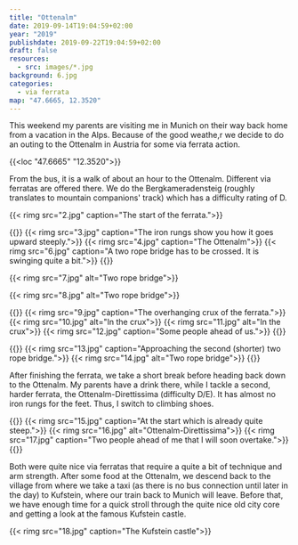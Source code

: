 ```yaml
---
title: "Ottenalm"
date: 2019-09-14T19:04:59+02:00
year: "2019"
publishdate: 2019-09-22T19:04:59+02:00
draft: false
resources:
  - src: images/*.jpg
background: 6.jpg
categories:
  - via ferrata
map: "47.6665, 12.3520"
---
```


This weekend my parents are visiting me in Munich on their way back home from
a vacation in the Alps. Because of the good weathe,r we decide to do an outing
to the Ottenalm in Austria for some via ferrata action.

{{<loc "47.6665" "12.3520">}}

From the bus, it is a walk of about an hour to the Ottenalm. Different via
ferratas are offered there. We do the Bergkameradensteig (roughly translates to
mountain companions' track) which has a difficulty rating of D.

{{< rimg src="2.jpg" caption="The start of the ferrata.">}}

{{<gallery>}}
{{< rimg src="3.jpg" caption="The iron rungs show you how it goes upward steeply.">}}
{{< rimg src="4.jpg" caption="The Ottenalm">}}
{{< rimg src="6.jpg" caption="A two rope bridge has to be crossed. It is swinging quite a bit.">}}
{{</gallery>}}

{{< rimg src="7.jpg" alt="Two rope bridge">}}

{{< rimg src="8.jpg" alt="Two rope bridge">}}

{{<gallery large="true">}}
{{< rimg src="9.jpg" caption="The overhanging crux of the ferrata.">}}
{{< rimg src="10.jpg" alt="In the crux">}}
{{< rimg src="11.jpg" alt="In the crux">}}
{{< rimg src="12.jpg" caption="Some people ahead of us.">}}
{{</gallery>}}

{{<gallery>}}
{{< rimg src="13.jpg" caption="Approaching the second (shorter) two rope bridge.">}}
{{< rimg src="14.jpg" alt="Two rope bridge">}}
{{</gallery>}}

After finishing the ferrata, we take a short break before heading back down to
the Ottenalm. My parents have a drink there, while I tackle a second, harder
ferrata, the Ottenalm-Direttissima (difficulty D/E). It has almost no iron rungs
for the feet. Thus, I switch to climbing shoes.

{{<gallery>}}
{{< rimg src="15.jpg" caption="At the start which is already quite steep.">}}
{{< rimg src="16.jpg" alt="Ottenalm-Direttissima">}}
{{< rimg src="17.jpg" caption="Two people ahead of me that I will soon overtake.">}}
{{</gallery>}}

Both were quite nice via ferratas that require a quite a bit of technique and
arm strength. After some food at the Ottenalm, we descend back to the village
from where we take a taxi (as there is no bus connection until later in the day)
to Kufstein, where our train back to Munich will leave. Before that, we have
enough time for a quick stroll through the quite nice old city core and getting
a look at the famous Kufstein castle.

{{< rimg src="18.jpg" caption="The Kufstein castle">}}

